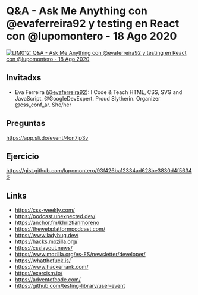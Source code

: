 # Q&A - Ask Me Anything con @evaferreira92 y testing en React con @lupomontero - 18 Ago 2020

[![LIM012: Q&A - Ask Me Anything con @evaferreira92 y testing en React con @lupomontero - 18 Ago 2020](https://img.youtube.com/vi/WMnG0DabOcQ/0.jpg)](https://youtu.be/WMnG0DabOcQ)


## Invitadxs

* Eva Ferreira ([@evaferreira92](https://twitter.com/evaferreira92)): I Code &
  Teach HTML, CSS, SVG and JavaScript. @GoogleDevExpert. Proud Slytherin.
  Organizer @css_conf_ar. She/her

## Preguntas

https://app.sli.do/event/4on7ip3v

## Ejercicio

https://gist.github.com/lupomontero/93f426ba12334ad628be3830d4f56346

## Links

* https://css-weekly.com/
* https://podcast.unexpected.dev/
* https://anchor.fm/khriztianmoreno
* https://thewebplatformpodcast.com/
* https://www.ladybug.dev/
* https://hacks.mozilla.org/
* https://csslayout.news/
* https://www.mozilla.org/es-ES/newsletter/developer/
* https://whatthefuck.is/
* https://www.hackerrank.com/
* https://exercism.io/
* https://adventofcode.com/
* https://github.com/testing-library/user-event
